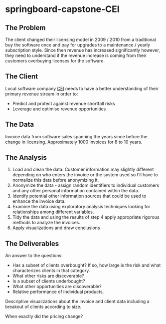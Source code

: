 # springboard-capstone-CEI

## The Problem

The client changed their licensing model in 2009 / 2010 from a traditional buy the software once and pay for upgrades to a maintenance / yearly subscription style. Since then revenue has increased significantly however, they need to understand if the revenue increase is coming from their customers overbuying licenses for the software.

## The Client

Local software company [CEI](http://www.thinkcei.com) needs to have a better understanding of their primary revenue stream in order to:
* Predict and protect against revenue shortfall risks
* Leverage and optimise revenue opportunities

## The Data

Invoice data from software sales spanning the years since before the change in licensing. Approximately 1000 invoices for 8 to 10 years.

## The Analysis

1.  Load and clean the data. Customer information may slightly different depending on who enters the invoice or the system used so I'll have to normalize this data before anonymizing it.
2.  Anonymize the data - assign random identifiers to individual customers and any other personal information contained within the data.
3.  Identify potential other information sources that could be used to enhance the invoice data.
4.  Examine the data using exploratory analysis techniques looking for relationships among different variables.
5.  Tidy the data and using the results of step 4 apply appropriate rigorous methods to analyze the invoices.
6.  Apply visualizations and draw conclusions

## The Deliverables

An answer to the questions:
* Has a subset of clients overbought? If so, how large is the risk and what characterizes clients in that category.
* What other risks are discoverable?
* Is a subset of clients underbought?
* What other opportunities are discoverable?
* Relative performance of individual products.

Descriptive visualizations about the invoice and client data including a breakout of clients according to size.

When exactly did the pricing change?
